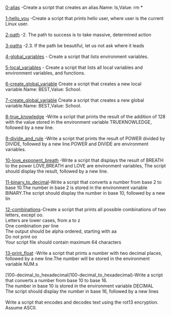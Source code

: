[0-alias](0-alias) -Create a script that creates an alias.Name: ls,Value: rm * <br/><br/>
[1-hello_you](1-hello_you) -Create a script that prints hello user, where user is the current Linux user.<br/><br/>
[2-path](2-path) -2. The path to success is to take massive, determined action<br/><br>
[3-paths](3-paths) -2.3. If the path be beautiful, let us not ask where it leads<br/><br>
[4-global_variables](4-global_variables) - Create a script that lists environment variables.<br/><br>
[5-local_variables](5-local_variables) - Create a script that lists all local variables and environment variables, and functions.<br/><br>
[6-create_global_variable](6-create_global_variable) Create a script that creates a new local variable.Name: BEST,Value: School.<br/><br>
[7-create_global_variable](7-create_global_variable) Create a script that creates a new global variable.Name: BEST,Value: School.<br/><br>
[8-true_knowledge](8-true_knowledge) -Write a script that prints the result of the addition of 128 with the value stored in the environment variable TRUEKNOWLEDGE, followed by a new line.<br/><br>
[9-divide_and_rule](9-divide_and_rule) -Write a script that prints the result of POWER divided by DIVIDE, followed by a new line.POWER and DIVIDE are environment variables.<br/><br>
[10-love_exponent_breath](10-love_exponent_breath) -Write a script that displays the result of BREATH to the power LOVE,BREATH and LOVE are environment variables, The script should display the result, followed by a new line.<br/><br>
[11-binary_to_decimal](11-binary_to_decimal)-Write a script that converts a number from base 2 to base 10.The number in base 2 is stored in the environment variable BINARY.The script should display the number in base 10, followed by a new lin<br/><br>
[12-combinations](12-combinations)-Create a script that prints all possible combinations of two letters, except oo.<br/>Letters are lower cases, from a to z<br/>One combination per line<br/> The output should be alpha ordered, starting with aa<br/>Do not print oo<br/> Your script file should contain maximum 64 characters<br/><br>
[13-print_float](13-print_float) -Write a script that prints a number with two decimal places, followed by a new line.The number will be stored in the environment variable NUM.s<br/><br>
[100-decimal_to_hexadecimal\(100-decimal_to_hexadecimal)-Write a script that converts a number from base 10 to base 16.<br/>The number in base 10 is stored in the environment variable DECIMAL<br/>The script should display the number in base 16, followed by a new lines<br/><br>
Write a script that encodes and decodes text using the rot13 encryption. Assume ASCII.
